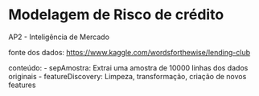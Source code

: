 # Modelagem de Risco de crédito

AP2 - Inteligência de Mercado

fonte dos dados: <https://www.kaggle.com/wordsforthewise/lending-club>

conteúdo:
    - sepAmostra: Extrai uma amostra de 10000 linhas dos dados originais
    - featureDiscovery: Limpeza, transformação, criação de novos features
